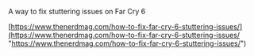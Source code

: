 
A way to fix stuttering issues on Far Cry 6

[https://www.thenerdmag.com/how-to-fix-far-cry-6-stuttering-issues/](https://www.thenerdmag.com/how-to-fix-far-cry-6-stuttering-issues/ "https://www.thenerdmag.com/how-to-fix-far-cry-6-stuttering-issues/")